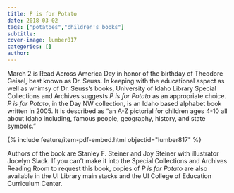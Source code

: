```yaml
---
title: P is for Potato
date: 2018-03-02
tags: ["potatoes","children's books"]
subtitle: 
cover-image: lumber817
categories: []
author: 
---
```


March 2 is Read Across America Day in honor of the birthday
of Theodore Geisel, best known as Dr. Seuss. In keeping with the educational
aspect as well as whimsy of Dr. Seuss’s books, University of Idaho Library
Special Collections and Archives suggests *P is for Potato* as an appropriate choice. *P is for Potato*, in the Day NW collection, is an Idaho based
alphabet book written in 2005. It is described as “an A-Z pictorial for children ages 4-10 all about Idaho including,
famous people, geography, history, and state symbols.”

{% include feature/item-pdf-embed.html objectid="lumber817" %}

Authors of the book are Stanley F. Steiner and Joy Steiner
with illustrator Jocelyn Slack. If you can’t make it into the Special
Collections and Archives Reading Room to request this book, copies of *P is for Potato* are also available in
the UI Library main stacks and the UI College of Education Curriculum Center.